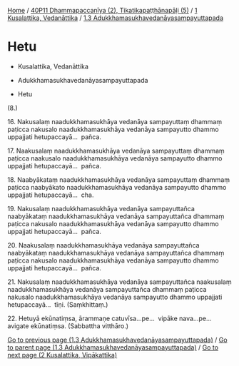 
[Home](/) / [40P11 Dhammapaccanīya (2), Tikatikapaṭṭhānapāḷi (5)](../../../40P11.md) / [1 Kusalattika, Vedanāttika](../../1.md) / [1.3 Adukkhamasukhavedanāyasampayuttapada](../1.3.md)

# Hetu

* Kusalattika, Vedanāttika

* Adukkhamasukhavedanāyasampayuttapada

* Hetu

(8.)

16\. Nakusalaṃ naadukkhamasukhāya vedanāya sampayuttaṃ dhammaṃ paṭicca nakusalo naadukkhamasukhāya vedanāya sampayutto dhammo uppajjati hetupaccayā…  pañca.

17\. Naakusalaṃ naadukkhamasukhāya vedanāya sampayuttaṃ dhammaṃ paṭicca naakusalo naadukkhamasukhāya vedanāya sampayutto dhammo uppajjati hetupaccayā…  pañca.

18\. Naabyākataṃ naadukkhamasukhāya vedanāya sampayuttaṃ dhammaṃ paṭicca naabyākato naadukkhamasukhāya vedanāya sampayutto dhammo uppajjati hetupaccayā…  cha.

19\. Nakusalaṃ naadukkhamasukhāya vedanāya sampayuttañca naabyākataṃ naadukkhamasukhāya vedanāya sampayuttañca dhammaṃ paṭicca nakusalo naadukkhamasukhāya vedanāya sampayutto dhammo uppajjati hetupaccayā…  pañca.

20\. Naakusalaṃ naadukkhamasukhāya vedanāya sampayuttañca naabyākataṃ naadukkhamasukhāya vedanāya sampayuttañca dhammaṃ paṭicca nakusalo naadukkhamasukhāya vedanāya sampayutto dhammo uppajjati hetupaccayā…  pañca.

21\. Nakusalaṃ naadukkhamasukhāya vedanāya sampayuttañca naakusalaṃ naadukkhamasukhāya vedanāya sampayuttañca dhammaṃ paṭicca nakusalo naadukkhamasukhāya vedanāya sampayutto dhammo uppajjati hetupaccayā…  tīṇi. (Saṃkhittaṃ.)

22\. Hetuyā ekūnatiṃsa, ārammaṇe catuvīsa…pe…  vipāke nava…pe…  avigate ekūnatiṃsa. (Sabbattha vitthāro.)

[Go to previous page (1.3 Adukkhamasukhavedanāyasampayuttapada)](../1.3.md) / [Go to parent page (1.3 Adukkhamasukhavedanāyasampayuttapada)](../1.3.md) / [Go to next page (2 Kusalattika, Vipākattika)](../../2.md)



